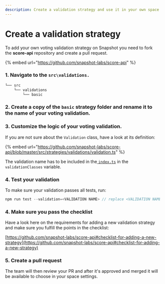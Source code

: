 ```yaml
---
description: Create a validation strategy and use it in your own space
---
```


# Create a validation strategy

To add your own voting validation strategy on Snapshot you need to fork the **score-api** repository and create a pull request.

{% embed url="https://github.com/snapshot-labs/score-api" %}

### 1. Navigate to the **`src\validations.`**

```bash
└── src
    └── validations
        └── basic
```

### 2. Create a copy of the **`basic`** strategy folder and rename it to the name of your voting validation.

### 3. Customize the logic of your voting validation.

If you are not sure about the `Validation` class, have a look at its definition:

{% embed url="https://github.com/snapshot-labs/score-api/blob/master/src/strategies/validations/validation.ts" %}

The validation name has to be included in the[ `index.ts`](https://github.com/snapshot-labs/score-api/blob/master/src/strategies/validations/index.ts)  in the `validationClasses` variable.

### 4. Test your validation

To make sure your validation passes all tests, run:

```javascript
npm run test --validation=<VALIDATION NAME> // replace <VALIDATION NAME>
```

### 4. Make sure you pass the checklist

Have a look here on the requirements for adding a new validation strategy and make sure you fulfill the points in the checklist:&#x20;

[https://github.com/snapshot-labs/score-api#checklist-for-adding-a-new-strategy](https://github.com/snapshot-labs/score-api#checklist-for-adding-a-new-strategy)

### 5. Create a pull request

The team will then review your PR and after it's approved and merged it will be available to choose in your space settings.
